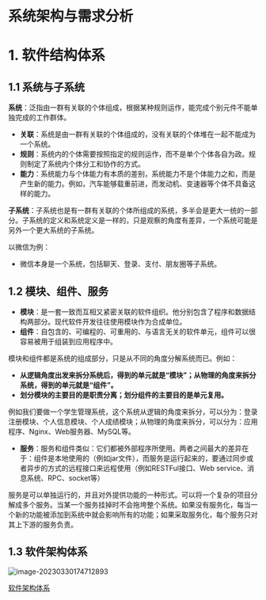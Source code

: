 # 系统架构与需求分析

# 1. 软件结构体系

## 1.1 系统与子系统

**系统**：泛指由一群有关联的个体组成，根据某种规则运作，能完成个别元件不能单独完成的工作群体。

* **关联**：系统是由一群有关联的个体组成的，没有关联的个体堆在一起不能成为一个系统。
* **规则**：系统内的个体需要按照指定的规则运作，而不是单个个体各自为政。规则制定了系统内个体分工和协作的方式。
* **能力**：系统能力与个体能力有本质的差别，系统能力不是个体能力之和，而是产生新的能力。例如，汽车能够载重前进，而发动机、变速器等个体不具备这样的能力。

**子系统**：子系统也是有一群有关联的个体所组成的系统，多半会是更大一统的一部分。子系统的定义和系统定义是一样的，只是观察的角度有差异，一个系统可能是另外一个更大系统的子系统。

以微信为例：

* 微信本身是一个系统，包括聊天、登录、支付、朋友圈等子系统。

## 1.2 模块、组件、服务

*  **模块**：是一套一致而互相又紧密关联的软件组织。他分别包含了程序和数据结构两部分。现代软件开发往往使用模块作为合成单位。
* **组件**：自包含的、可编程的、可重用的、与语言无关的软件单元，组件可以很容易被用于组装到应用程序中。

模块和组件都是系统的组成部分，只是从不同的角度分解系统而已。例如：

* **从逻辑角度出发来拆分系统后，得到的单元就是“模块”；从物理的角度来拆分系统，得到的单元就是“组件”。**
* **划分模块的主要目的是职责分离；划分组件的主要目的是单元复用。**

例如我们要做一个学生管理系统，这个系统从逻辑的角度来拆分，可以分为：登录注册模块、个人信息模块、个人成绩模块；从物理的角度来拆分，可以分为：应用程序、Nginx、Web服务器、MySQL等。

* **服务**：服务和组件类似：它们都被外部程序所使用。两者之间最大的差异在于：组件是本地使用的（例如jar文件），而服务是运行起来的，要通过同步或者异步的方式的远程接口来远程使用（例如RESTFul接口、Web service、消息系统、RPC、socket等）

服务是可以单独运行的，并且对外提供功能的一种形式。可以将一个复杂的项目分解成多个服务。当某一个服务挂掉时不会拖垮整个系统。如果没有服务化，每当一个新的功能被添加到系统中就会影响所有的功能；如果采取服务化，每个服务只对其上下游的服务负责。

## 1.3 软件架构体系

![image-20230330174712893](https://nanak-img.oss-cn-beijing.aliyuncs.com/img/image-20230330174712893.png)

[软件架构体系](https://www.bilibili.com/video/BV1Tm4y1Z7iH?p=5&spm_id_from=pageDriver&vd_source=9eb37940726d9ecdf615c2bb81a744b3)
